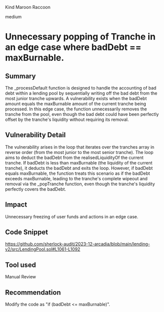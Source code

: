 Kind Maroon Raccoon

medium

# Unnecessary popping of Tranche in an edge case where badDebt == maxBurnable.

## Summary
The _processDefault function is designed to handle the accounting of bad debt within a lending pool by sequentially writing off the bad debt from the most junior tranche upwards. A vulnerability exists when the badDebt amount equals the maxBurnable amount of the current tranche being processed. In this edge case, the function unnecessarily removes the tranche from the pool, even though the bad debt could have been perfectly offset by the tranche's liquidity without requiring its removal.

## Vulnerability Detail
The vulnerability arises in the loop that iterates over the tranches array in reverse order (from the most junior to the most senior tranche). The loop aims to deduct the badDebt from the realisedLiquidityOf the current tranche. If badDebt is less than maxBurnable (the liquidity of the current tranche), it deducts the badDebt and exits the loop. However, if badDebt equals maxBurnable, the function treats this scenario as if the badDebt exceeds maxBurnable, leading to the tranche's complete wipeout and removal via the _popTranche function, even though the tranche's liquidity perfectly covers the badDebt.

## Impact
Unnecessary freezing of user funds and actions in an edge case.



## Code Snippet
https://github.com/sherlock-audit/2023-12-arcadia/blob/main/lending-v2/src/LendingPool.sol#L1061-L1092

## Tool used

Manual Review

## Recommendation
Modify the code as "if (badDebt <= maxBurnable)".
